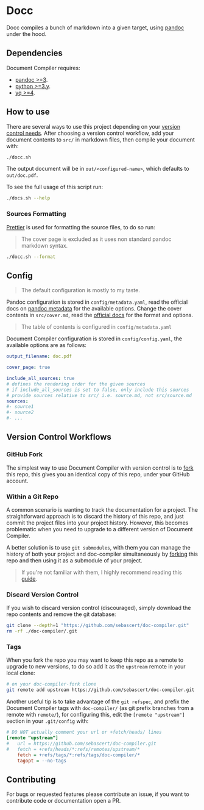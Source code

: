 # Docc

Docc compiles a bunch of markdown into a given target, using
[pandoc](https://pandoc.org/) under the hood.

## Dependencies

Document Compiler requires:

- [pandoc >=3](https://pandoc.org/installing.html).
- [python >=3.y](https://www.python.org/downloads/).
- [yq >=4](https://github.com/mikefarah/yq/#install).

## How to use

There are several ways to use this project depending on your
[version control needs](#version-control-workflows). After choosing a version
control workflow, add your document contents to `src/` in markdown files, then
compile your document with:

```bash
./docc.sh
```

The output document will be in `out/<configured-name>`, which defaults to
`out/doc.pdf`.

To see the full usage of this script run:

```bash
./docs.sh --help
```

### Sources Formatting

[Prettier](https://prettier.io/) is used for formatting the source files, to do
so run:

> The cover page is excluded as it uses non standard pandoc markdown syntax.

```bash
./docc.sh --format
```

## Config

> The default configuration is mostly to my taste.

Pandoc configuration is stored in `config/metadata.yaml`, read the official docs on
[pandoc metadata](https://pandoc.org/MANUAL.html#metadata-variables) for the
available options. Change the cover contents in `src/cover.md`, read the
[official docs](https://pandoc.org/MANUAL.html#extension-pandoc_title_block) for
the format and options.

> The table of contents is configured in `config/metadata.yaml`

Document Compiler configuration is stored in `config/config.yaml`, the available
options are as follows:

```yaml
output_filename: doc.pdf

cover_page: true

include_all_sources: true
# defines the rendering order for the given sources
# if include_all_sources is set to false, only include this sources
# provide sources relative to src/ i.e. source.md, not src/source.md
sources:
#- source1
#- source2
#- ...
```

## Version Control Workflows

### GitHub Fork

The simplest way to use Document Compiler with version control is to
[fork](https://docs.github.com/en/pull-requests/collaborating-with-pull-requests/working-with-forks/about-forks)
this repo, this gives you an identical copy of this repo, under your GitHub
account.

### Within a Git Repo

A common scenario is wanting to track the documentation for a project. The
straightforward approach is to discard the history of this repo, and just commit
the project files into your project history. However, this becomes problematic
when you need to upgrade to a different version of Document Compiler.

A better solution is to use `git submodules`, with them you can manage the
history of both your project and doc-compiler simultaneously by
[forking](#github-fork) this repo and then using it as a submodule of your
project.

> If you're not familiar with them, I highly recommend reading this
> [guide](https://git-scm.com/book/en/v2/Git-Tools-Submodules).

### Discard Version Control

If you wish to discard version control (discouraged), simply download the repo
contents and remove the git database:

```bash
git clone --depth=1 "https://github.com/sebascert/doc-compiler.git"
rm -rf ./doc-compiler/.git
```

### Tags

When you fork the repo you may want to keep this repo as a remote to upgrade to
new versions, to do so add it as the `upstream` remote in your local clone:

```bash
# on your doc-compiler-fork clone
git remote add upstream https://github.com/sebascert/doc-compiler.git
```

Another useful tip is to take advantage of the `git refspec`, and prefix the
Document Compiler tags with `doc-compiler/` (as git prefix branches from a
remote with `remote/`), for configuring this, edit the `[remote "upstream"]`
section in your `.git/config` with:

```ini
# DO NOT actually comment your url or +fetch/heads/ lines
[remote "upstream"]
#	url = https://github.com/sebascert/doc-compiler.git
#	fetch = +refs/heads/*:refs/remotes/upstream/*
	fetch = +refs/tags/*:refs/tags/doc-compiler/*
	tagopt = --no-tags
```

## Contributing

For bugs or requested features please contribute an issue, if you want to
contribute code or documentation open a PR.
